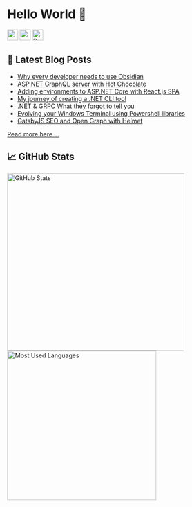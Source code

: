 <h1>Hello World 👋</h1>
<p><a href="https://www.twitter.com/faeselsaeed"><img
            src="https://img.shields.io/badge/twitter-%231DA1F2.svg?&style=for-the-badge&logo=twitter&logoColor=white"
            height=25></a> <a href="https://www.linkedin.com/in/faesel-saeed-%F0%9F%92%BB-a97b1614"><img
            src="https://img.shields.io/badge/linkedin-%230077B5.svg?&style=for-the-badge&logo=linkedin&logoColor=white"
            height=25></a>
<a href="https://www.buymeacoffee.com/faesel" target="_blank" rel="noreferrer nofollow">
    <img src="https://cdn.buymeacoffee.com/buttons/default-red.png" height="25" alt="Buy Me A Coffee">
</a></p>

<h2>🧾 Latest Blog Posts</h2>
<ul>
    <li><a href=https://www.faesel.com/blog/why-every-developer-needs-to-use-obsidian />Why every developer needs to use Obsidian</a></li>
    <li><a href=https://www.faesel.com/blog/aspnet-graphql-server-with-hot-chocolate />ASP.NET GraphQL server with Hot Chocolate</a></li>
    <li><a href=https://www.faesel.com/blog/aspnet-core-react-spa-adding-environments />Adding environments to ASP.NET Core with React.js SPA</a></li>
    <li><a href=https://www.faesel.com/blog/my-journey-of-creating-a-dotnet-cli-tool />My journey of creating a .NET CLI tool</a>
    </li>
    <li><a
            href=https://www.faesel.com/blog/dotnet-grpc-forgot-to-tell-you />.NET & GRPC What they forgot to tell you</a></li>
    <li><a
            href=https://www.faesel.com/blog/evolving-windows-terminal />Evolving your Windows Terminal using Powershell libraries</a></li>
    <li><a
            href=https://www.faesel.com/blog/gatsby-seo-opengraph-helmet />GatsbyJS SEO and Open Graph with Helmet</a></li>
</ul>
<p><a href="https://www.faesel.com/blog">Read more here ...</a></p>
<h2>📈 GitHub Stats</h2>
<p>
            <img width="410px" src="https://github-readme-stats.vercel.app/api?username=faesel&amp;show_icons=true&layout=compact" alt="GitHub Stats">
            <img width="345px" src="https://github-readme-stats.vercel.app/api/top-langs/?username=faesel&exclude_repo=faesel.github.io&layout=compact" alt="Most Used Languages"/>
</p>
